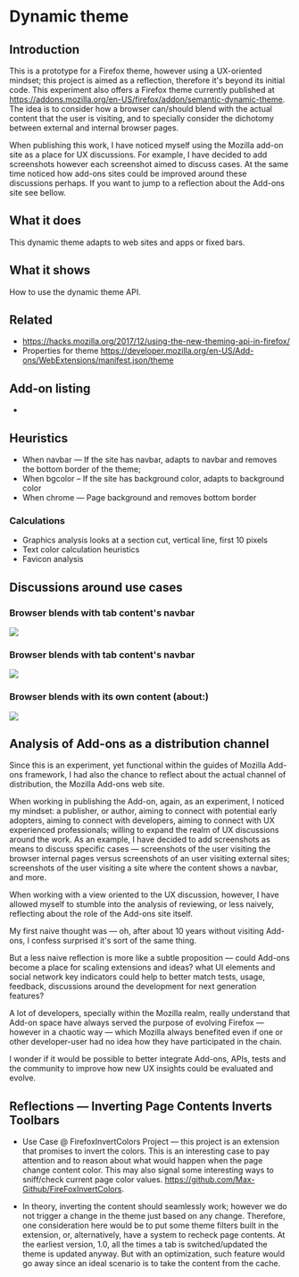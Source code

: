 # Dynamic theme

## Introduction

This is a prototype for a Firefox theme, however using a UX-oriented mindset; this project is aimed as a reflection, therefore it's beyond its initial code. This experiment also offers a Firefox theme currently published at https://addons.mozilla.org/en-US/firefox/addon/semantic-dynamic-theme. The idea is to consider how a browser can/should blend with the actual content that the user is visiting, and to specially consider the dichotomy between external and internal browser pages.

When publishing this work, I have noticed myself using the Mozilla add-on site as a place for UX discussions. For example, I have decided to add screenshots however each screenshot aimed to discuss cases. At the same time noticed how add-ons sites could be improved around these discussions perhaps. If you want to jump to a reflection about the Add-ons site see bellow.

## What it does

This dynamic theme adapts to web sites and apps or fixed bars.

## What it shows

How to use the dynamic theme API.

## Related

* https://hacks.mozilla.org/2017/12/using-the-new-theming-api-in-firefox/
* Properties for theme https://developer.mozilla.org/en-US/Add-ons/WebExtensions/manifest.json/theme

## Add-on listing

*

## Heuristics

* When navbar — If the site has navbar, adapts to navbar and removes the bottom border of the theme;
* When bgcolor – If the site has background color, adapts to background color
* When chrome — Page background and removes bottom border

### Calculations

* Graphics analysis looks at a section cut, vertical line, first 10 pixels
* Text color calculation heuristics
* Favicon analysis

## Discussions around use cases

### Browser blends with tab content's navbar

![](https://raw.githubusercontent.com/taboca/themematcher/master/images/30_blend_navbar_2.png)

### Browser blends with tab content's navbar

![](https://raw.githubusercontent.com/taboca/themematcher/master/images/20_blend_navbar.png)

### Browser blends with its own content (about:)

![](https://raw.githubusercontent.com/taboca/themematcher/master/images/10_blend_about.png)

## Analysis of Add-ons as a distribution channel

Since this is an experiment, yet functional within the guides of Mozilla Add-ons framework, I had also the chance to reflect about the actual channel of distribution, the Mozilla Add-ons web site.

When working in publishing the Add-on, again, as an experiment, I noticed my mindset: a publisher, or author, aiming to connect with potential early adopters, aiming to connect with developers, aiming to connect with UX experienced professionals; willing to expand the realm of UX discussions around the work. As an example, I have decided to add screenshots as means to discuss specific cases — screenshots of the user visiting the browser internal pages versus screenshots of an user visiting external sites; screenshots of the user visiting a site where the content shows a navbar, and more.

When working with a view oriented to the UX discussion, however, I have allowed myself to stumble into the analysis of reviewing, or less naively, reflecting about the role of the Add-ons site itself.

My first naive thought was — oh, after about 10 years without visiting Add-ons, I confess surprised it's sort of the same thing.

But a less naive reflection is more like a subtle proposition — could Add-ons become a place for scaling extensions and ideas? what UI elements and social network key indicators could help to better match tests, usage, feedback, discussions around the development for next generation features?

A lot of developers, specially within the Mozilla realm, really understand that Add-on space have always served the purpose of evolving Firefox — however in a chaotic way — which Mozilla always benefited even if one or other developer-user had no idea how they have participated in the chain.  

I wonder if it would be possible to better integrate Add-ons, APIs, tests and the community to improve how new UX insights could be evaluated and evolve.

## Reflections — Inverting Page Contents Inverts Toolbars

* Use Case @ FirefoxInvertColors Project — this project is an extension that promises to invert the colors. This is an interesting case to pay attention and to reason about what would happen when the page change content color. This may also signal some interesting ways to sniff/check current page color values. https://github.com/Max-Github/FireFoxInvertColors.

* In theory, inverting the content should seamlessly work; however we do not trigger a change in the theme just based on any change. Therefore, one consideration here would be to put some theme filters built in the extension, or, alternatively, have a system to recheck page contents. At the earliest version, 1.0, all the times a tab is switched/updated the theme is updated anyway. But with an optimization, such feature would go away since an ideal scenario is to take the content from the cache.

